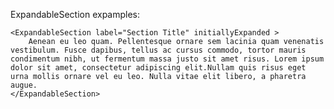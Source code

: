 ExpandableSection expamples:
        
    <ExpandableSection label="Section Title" initiallyExpanded >
        Aenean eu leo quam. Pellentesque ornare sem lacinia quam venenatis vestibulum. Fusce dapibus, tellus ac cursus commodo, tortor mauris condimentum nibh, ut fermentum massa justo sit amet risus. Lorem ipsum dolor sit amet, consectetur adipiscing elit.Nullam quis risus eget urna mollis ornare vel eu leo. Nulla vitae elit libero, a pharetra augue.
    </ExpandableSection>
    